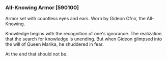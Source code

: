 ### All-Knowing Armor [590100]

Armor set with countless eyes and ears. Worn by Gideon Ofnir, the All-Knowing.

Knowledge begins with the recognition of one's ignorance. The realization that the search for knowledge is unending. But when Gideon glimpsed into the will of Queen Marika, he shuddered in fear.

At the end that should not be.